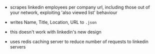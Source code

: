 * scrapes linkedin employees per company url, 
including those out of your network, exploiting 
'also viewed list' behaviour

* writes Name, Title, Location, URL to `.json`

* this doesn't work with linkedin's new design

* uses redis caching server to reduce number of requests to linkedin servers